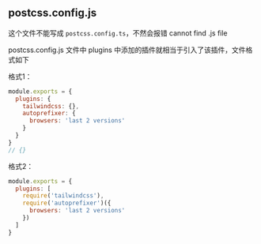## postcss.config.js

这个文件不能写成 `postcss.config.ts`，不然会报错 cannot find .js file

postcss.config.js 文件中 plugins 中添加的插件就相当于引入了该插件，文件格式如下

格式1：

```js
module.exports = {
  plugins: {
    tailwindcss: {},
    autoprefixer: {
      browsers: 'last 2 versions'
    }
  }
}
// {}
```

格式2：

```js
module.exports = {
  plugins: [
    require('tailwindcss'),
    require('autoprefixer')({
      browsers: 'last 2 versions'
    })
  ]
}
```



